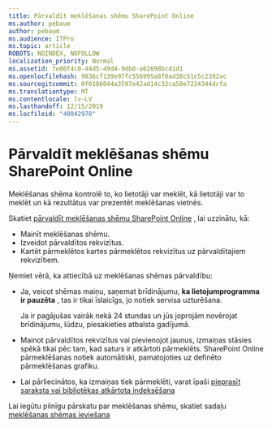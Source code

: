 ```yaml
---
title: Pārvaldīt meklēšanas shēmu SharePoint Online
ms.author: pebaum
author: pebaum
ms.audience: ITPro
ms.topic: article
ROBOTS: NOINDEX, NOFOLLOW
localization_priority: Normal
ms.assetid: fe00f4c0-44d5-49d4-9db0-a62698bcd1d1
ms.openlocfilehash: 9836cf139e97fc556995a8f0ad38c51c5c2392ac
ms.sourcegitcommit: 0f0186044a3597e42ad14c32ca58e7224344dcfa
ms.translationtype: MT
ms.contentlocale: lv-LV
ms.lasthandoff: 12/15/2019
ms.locfileid: "40042970"
---
```

# <a name="manage-search-schema-in-sharepoint-online"></a>Pārvaldīt meklēšanas shēmu SharePoint Online

Meklēšanas shēma kontrolē to, ko lietotāji var meklēt, kā lietotāji var to meklēt un kā rezultātus var prezentēt meklēšanas vietnēs. 

Skatiet [pārvaldīt meklēšanas shēmu SharePoint Online](https://docs.microsoft.com/sharepoint/manage-search-schema) , lai uzzinātu, kā: 
- Mainīt meklēšanas shēmu.
- Izveidot pārvaldītos rekvizītus.
- Kartēt pārmeklētos kartes pārmeklētos rekvizītus uz pārvaldītajiem rekvizītiem.

Ņemiet vērā, ka attiecībā uz meklēšanas shēmas pārvaldību:

- Ja, veicot shēmas maiņu, saņemat brīdinājumu, **ka lietojumprogramma ir pauzēta** , tas ir tikai īslaicīgs, jo notiek servisa uzturēšana. 

    Ja ir pagājušas vairāk nekā 24 stundas un jūs joprojām novērojat brīdinājumu, lūdzu, piesakieties atbalsta gadījumā.
- Mainot pārvaldītos rekvizītus vai pievienojot jaunus, izmaiņas stāsies spēkā tikai pēc tam, kad saturs ir atkārtoti pārmeklēts. SharePoint Online pārmeklēšanas notiek automātiski, pamatojoties uz definēto pārmeklēšanas grafiku.
- Lai pārliecinātos, ka izmaiņas tiek pārmeklēti, varat īpaši [pieprasīt saraksta vai bibliotēkas atkārtota indeksēšana](https://docs.microsoft.com/sharepoint/manage-search-schema#request-re-indexing-of-a-document-library-or-list) 

Lai iegūtu pilnīgu pārskatu par meklēšanas shēmu, skatiet sadaļu [meklēšanas shēmas ieviešana](https://blogs.technet.microsoft.com/tothesharepoint/2012/11/25/introducing-search-schema-for-sharepoint-2013/) 



